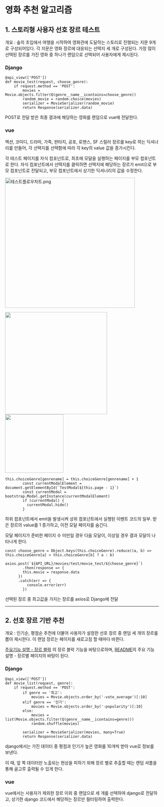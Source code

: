 # 영화 추천 알고리즘

## 1. 스토리형 사용자 선호 장르 테스트

개요 : 숲의 초입에서 여행을 시작하여 영화관에 도달하는 스토리로 진행되는 지문 9개로 구성되어있다. 각 지문은 영화 장르에 대응되는 선택지 세 개로 구성된다. 가장 많이 선택된 장르를 가진 영화 중 하나가 랜덤으로 선택되어 사용자에게 제시된다.

### Django

```django
@api_view(['POST'])
def movie_test(request, choose_genre):
    if request.method == 'POST':
        movies = Movie.objects.filter(Q(genre__name__icontains=choose_genre))
        random_movie = random.choice(movies)
        serializer = MovieSerializer(random_movie)
        return Response(serializer.data)
```

POST로 전달 받은 최종 결과에 해당하는 영화를 랜덤으로 vue에 전달한다.

### vue

액션, 코미디, 드라마, 가족, 판타지, 공포, 로맨스, SF 스릴러 장르를 key로 하는 딕셔너리를 만들어, 각 선택지를 선택함에 따라 각 key의 value 값을 증가시킨다.

각 테스트 페이지를 자식 컴포넌트로, 최초에 모달을 실행하는 페이지를 부모 컴포넌트로 한다. 자식 컴포넌트에서 선택지를 클릭하면 선택지에 해당하는 장르가 emit으로 부모 컴포넌트로 전달되고, 부모 컴포넌트에서 상기한 딕셔너리의 값을 수정한다.

<img title="" src="https://github.com/seuluv/Movie4resT/assets/121653143/45c53004-0db6-4ce8-b7d1-a10bf9334201" alt="테스트플로우차트.png" width="425" data-align="center">

<img src="https://github.com/seuluv/Movie4resT/assets/121653143/3a15d985-c28b-4480-81ac-4628d7fa5ce6" title="" alt="" width="334"><img title="" src="README_recommendation_assets/2023-05-25-09-34-26-image.png" alt="" width="191">

```vue
this.choiceGenre[genrename] = this.choiceGenre[genrename] + 1
        const currentModalElement = document.getElementById(`TestModal${this.page - 1}`)
        const currentModal = bootstrap.Modal.getInstance(currentModalElement)
        if (currentModal) {
          currentModal.hide()
        }
```

하위 컴포넌트에서 emit을 발생시켜 상위 컴포넌트에서 실행된 이벤트 코드의 일부. 받은 장르의 value를 1 증가하고, 이전 모달 페이지를 숨긴다.

모달 페이지가 준비한 페이지 수 미만일 경우 다음 모달이, 이상일 경우 결과 모달이 나타나게 한다.

```vue
const choose_genre = Object.keys(this.choiceGenre).reduce((a, b) => this.choiceGenre[a] > this.choiceGenre[b] ? a : b)
        axios.post(`${API_URL}/movies/test/movie_test/${choose_genre}`)
        .then(response => {
        this.movie = response.data
      })
      .catch(err => {
          console.error(err)
        })
```

선택된 장르 중 최고값을 가지는 장르를 axios로 Django에 전달

---

## 2. 선호 장르 기반 추천

개요 : 인기순, 평점순 추천에 더불어 사용자가 설정한 선호 장르 중 랜덤 세 개의 장르를 뽑아 제시한다. 이 랜덤 장르는 페이지를 새로고침 할 때마다 바뀐다.

[주요기능 설명 - 장르 블락](README_main_func_genre_block.md) 의 장르 블락 기능을 바탕으로하며, [README](README.md)의 주요 기능 설명 - 장르별 페이지의 바탕이 된다.

### Django

```django
@api_view(['POST'])
def movie_list(request, genre):
    if request.method == 'POST':
        if genre == '최고':
            movies = Movie.objects.order_by('-vote_average')[:10]
        elif genre == '인기':
            movies = Movie.objects.order_by('-popularity')[:10]
        else:
            movies = list(Movie.objects.filter(Q(genre__name__icontains=genre)))
            random.shuffle(movies)

        serializer = MovieSerializer(movies, many=True)
        return Response(serializer.data)
```

django에서는 가진 데이터 중 평점과 인기가 높은 영화를 10개씩 받아 vue로 정보를 보낸다.

이 때, 앞 쪽 데이터만 노출되는 현상을 피하기 위해 장르 별로 추출할 때는 랜덤 셔플을 통해 골고루 출력될 수 있게 한다.



### vue

vue에서는 사용자가 제외한 장르 이외 중 랜덤으로 세 개를 선택하여 django로 전달하고, 상기한 django 코드에서 해당하는 장르만 필터링하여 출력한다.



